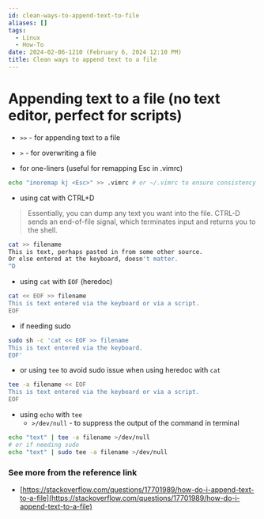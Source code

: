 ```yaml
---
id: clean-ways-to-append-text-to-file
aliases: []
tags:
  - Linux
  - How-To
date: 2024-02-06-1210 (February 6, 2024 12:10 PM)
title: Clean ways to append text to a file
---
```


# Appending text to a file (no text editor, perfect for scripts)
- `>>` - for appending text to a file
- `>` - for overwriting a file

- for one-liners (useful for remapping Esc in .vimrc)
```bash
echo "inoremap kj <Esc>" >> .vimrc # or ~/.vimrc to ensure consistency
```

- using cat with CTRL+D
> Essentially, you can dump any text you want into the file. 
CTRL-D sends an end-of-file signal, which terminates input and returns you to the shell.
```bash
cat >> filename
This is text, perhaps pasted in from some other source.
Or else entered at the keyboard, doesn't matter. 
^D
```

- using `cat` with `EOF` (heredoc)
```bash
cat << EOF >> filename
This is text entered via the keyboard or via a script.
EOF
```
- if needing sudo
```bash
sudo sh -c 'cat << EOF >> filename
This is text entered via the keyboard.
EOF'
```
- or using `tee` to avoid sudo issue when using heredoc with `cat`
```bash
tee -a filename << EOF
This is text entered via the keyboard or via a script.
EOF
```

- using `echo` with `tee`
  - `>/dev/null` - to suppress the output of the command in terminal
```bash
echo "text" | tee -a filename >/dev/null
# or if needing sudo
echo "text" | sudo tee -a filename >/dev/null
```

### See more from the reference link
- [https://stackoverflow.com/questions/17701989/how-do-i-append-text-to-a-file](https://stackoverflow.com/questions/17701989/how-do-i-append-text-to-a-file)
